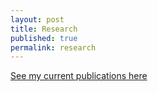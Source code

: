 ```yaml
---
layout: post
title: Research
published: true
permalink: research
---
```



<a href="Publications/">See my current publications here</a>

